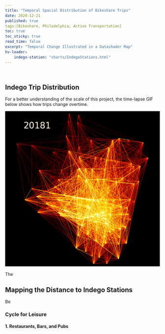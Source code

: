 ```yaml
---
title: "Temporal Spacial Distribution of Bikeshare Trips"
date: 2020-12-21
published: true
tags:[Bikeshare, Philadelphia, Active Transportation]
toc: true
toc_sticky: true
read_time: false
excerpt: "Temporal Change Illustrated in a Datashader Map"
hv-loader:
	indego-station: "charts/IndegoStations.html"
---
```


<br>

## Indego Trip Distribution

For a better understanding of the scale of this project, the time-lapse GIF below shows how trips change overtime.



![ds_map](https://raw.githubusercontent.com/chelsang/MUSA550-final/master/assets/images/bike_trips_quarter.gif)

The 


## Mapping the Distance to Indego Stations

Be


### Cycle for Leisure

#### 1. Restaurants, Bars, and Pubs



